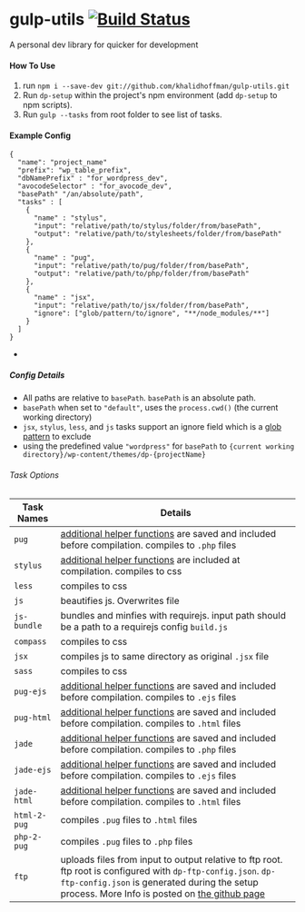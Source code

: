 # gulp-utils [![Build Status](https://travis-ci.org/khalidhoffman/gulp-utils.svg?branch=master)](https://travis-ci.org/khalidhoffman/gulp-utils)
A personal dev library for quicker for development

#### How To Use
1. run `npm i --save-dev git://github.com/khalidhoffman/gulp-utils.git`
2. Run `dp-setup` within the project's npm environment (add `dp-setup` to npm scripts).
3. Run `gulp --tasks` from root folder to see list of tasks.
 
#### Example Config
```
{
  "name": "project_name"
  "prefix": "wp_table_prefix",
  "dbNamePrefix" : "for_wordpress_dev",
  "avocodeSelector" : "for_avocode_dev",
  "basePath" "/an/absolute/path",
  "tasks" : [
    {
      "name" : "stylus",
      "input": "relative/path/to/stylus/folder/from/basePath",
      "output": "relative/path/to/stylesheets/folder/from/basePath"
    },
    {
      "name" : "pug",
      "input": "relative/path/to/pug/folder/from/basePath",
      "output": "relative/path/to/php/folder/from/basePath"
    },
    {
      "name" : "jsx",
      "input": "relative/path/to/jsx/folder/from/basePath",
      "ignore": ["glob/pattern/to/ignore", "**/node_modules/**"]
    }
  ]
}
```
* 

##### Config Details
* All paths are relative to `basePath`. `basePath` is an absolute path.
* `basePath` when set to `"default"`, uses the `process.cwd()` (the current working directory)
* `jsx`, `stylus`, `less`, and `js` tasks support an ignore field which is a [glob pattern](https://github.com/isaacs/node-glob#glob-primer) to exclude
* using the predefined value `"wordpress"` for `basePath`  to `{current working directory}/wp-content/themes/dp-{projectName}`

###### Task Options

Task Names   | Details
-------------|---------
`pug`        | [additional helper functions](commands/pug/helpers/_functions.pug) are saved  and included before compilation. compiles to `.php` files
`stylus`     | [additional helper functions](commands/stylus/lib/stylus/) are included at compilation. compiles to css
`less`       | compiles to css
`js`         | beautifies js. Overwrites file
`js-bundle`  | bundles and minfies with requirejs. input path should be a path to a requirejs config `build.js`
`compass`    | compiles to css
`jsx`        | compiles js to same directory as original `.jsx` file
`sass`       | compiles to css
`pug-ejs`    | [additional helper functions](commands/pug/helpers/_functions.pug) are saved  and included before compilation. compiles to `.ejs` files
`pug-html`   | [additional helper functions](commands/pug/helpers/_functions.pug) are saved  and included before compilation. compiles to `.html` files
`jade`       | [additional helper functions](commands/jade/helpers/_functions.pug) are saved  and included before compilation. compiles to `.php` files
`jade-ejs`   | [additional helper functions](commands/jade/helpers/_functions.pug) are saved  and included before compilation. compiles to `.ejs` files
`jade-html`  | [additional helper functions](commands/jade/helpers/_functions.pug) are saved  and included before compilation. compiles to `.html` files
`html-2-pug` | compiles `.pug` files to `.html` files
`php-2-pug`  | compiles `.pug` files to `.php` files
`ftp`        | uploads files from input to output relative to ftp root. ftp root is configured with `dp-ftp-config.json`. `dp-ftp-config.json` is generated during the setup process. More Info is posted on [the github page](https://github.com/khalidhoffman/ftp-sync)